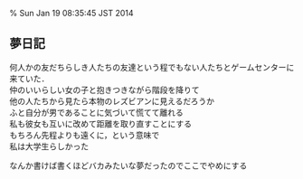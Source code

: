 % Sun Jan 19 08:35:45 JST 2014

## 夢日記

何人かの友だちらしき人たちの友達という程でもない人たちとゲームセンターに来ていた．  
仲のいいらしい女の子と抱きつきながら階段を降りて  
他の人たちから見たら本物のレズビアンに見えるだろうか  
ふと自分が男であることに気づいて慌てて離れる  
私も彼女も互いに改めて距離を取り直すことにする  
もちろん先程よりも遠くに，という意味で  
私は大学生らしかった  

なんか書けば書くほどバカみたいな夢だったのでここでやめにする
